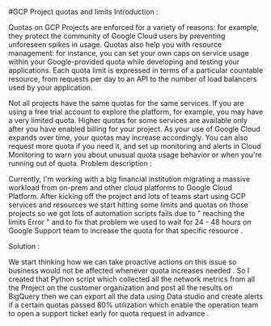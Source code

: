 #GCP Project quotas and limits
Introduction :

Quotas on GCP Projects are enforced for a variety of reasons: for example, they protect the community of Google Cloud users by preventing unforeseen spikes in usage. Quotas also help you with resource management: for instance, you can set your own caps on service usage within your Google-provided quota while developing and testing your applications. Each quota limit is expressed in terms of a particular countable resource, from requests per day to an API to the number of load balancers used by your application.

Not all projects have the same quotas for the same services. If you are using a free trial account to explore the platform, for example, you may have a very limited quota. Higher quotas for some services are available only after you have enabled billing for your project. As your use of Google Cloud expands over time, your quotas may increase accordingly. You can also request more quota if you need it, and set up monitoring and alerts in Cloud Monitoring to warn you about unusual quota usage behavior or when you're running out of quota.
Problem description :
 
Currently, I'm working with a big financial institution migrating a massive workload from on-prem and other cloud platforms to Google Cloud Platform.
After kicking off the project and lots of teams start using GCP services and resources we start hitting some limits and quotas on those projects so we got lots of automation scripts fails due to " reaching the limits Error " and to fix that problem we used to wait for 24 - 48 hours on Google Support team to increase the quota for that specific resource .


Solution : 

We start thinking how we can take proactive actions on this issue so business would not be affected whenever quota increases needed . So I created that Python script which collected all the network metrics from all the Project on the customer organization and post all the results on BigQuery then we can export all the data using Data studio and create alerts if a certain quotas passed 80% utilization which enable the operation team to open a support ticket early for quota request in advance .



